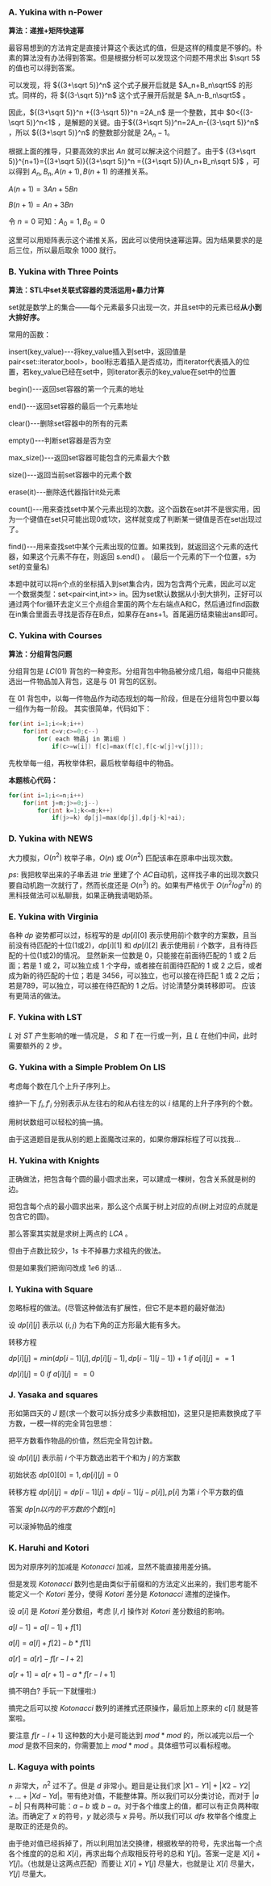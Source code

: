 ### A. Yukina with n-Power

**算法：递推+矩阵快速幂**

最容易想到的方法肯定是直接计算这个表达式的值，但是这样的精度是不够的。朴素的算法没有办法得到答案。但是根据分析可以发现这个问题不用求出 $\sqrt 5$ 的值也可以得到答案。

可以发现，将 ${(3+\sqrt 5)}^n$ 这个式子展开后就是 $A_n+B_n\sqrt5$ 的形式。同样的，将 ${(3-\sqrt 5)}^n$ 这个式子展开后就是 $A_n-B_n\sqrt5$ 。

因此，${(3+\sqrt 5)}^n +{(3-\sqrt 5)}^n   =2A_n$ 是一个整数，其中 $0<{(3-\sqrt 5)}^n<1$ ，是解题的关键。由于${(3+\sqrt 5)}^n=2A_n-{(3-\sqrt 5)}^n$ ，所以 ${(3+\sqrt 5)}^n$ 的整数部分就是 $2A_n-1$。

根据上面的推导，只要高效的求出 $An$ 就可以解决这个问题了。由于$ {(3+\sqrt 5)}^{n+1}={(3+\sqrt 5)}{(3+\sqrt 5)}^n ={(3+\sqrt 5)}(A_n+B_n\sqrt 5)$ ，可以得到 $A_n,B_n,A(n+1),B(n+1)$ 的递推关系。

$A(n+1)=3An+5Bn$

$B(n+1)=An+3Bn$

令 $n=0$ 可知：$A_0=1,B_0=0$

这里可以用矩阵表示这个递推关系，因此可以使用快速幂运算。因为结果要求的是后三位，所以最后取余 $1000$ 就行。



### B. Yukina with Three Points

**算法：STL中set关联式容器的灵活运用+暴力计算**

set就是数学上的集合——每个元素最多只出现一次，并且set中的元素已经**从小到大排好序。**

常用的函数：

insert(key_value)---将key_value插入到set中，返回值是pair<set<int>::iterator,bool>，bool标志着插入是否成功，而iterator代表插入的位置，若key_value已经在set中，则iterator表示的key_value在set中的位置

begin()---返回set容器的第一个元素的地址

end()---返回set容器的最后一个元素地址

clear()---删除set容器中的所有的元素

empty()---判断set容器是否为空

max_size()---返回set容器可能包含的元素最大个数

size()---返回当前set容器中的元素个数

erase(it)---删除迭代器指针it处元素

count()---用来查找set中某个元素出现的次数。这个函数在set并不是很实用，因为一个键值在set只可能出现0或1次，这样就变成了判断某一键值是否在set出现过了。

find()---用来查找set中某个元素出现的位置。如果找到，就返回这个元素的迭代器，如果这个元素不存在，则返回 s.end() 。 (最后一个元素的下一个位置，s为set的变量名)

本题中就可以将n个点的坐标插入到set集合内，因为包含两个元素，因此可以定一个数据类型：set<pair<int,int>> in。因为set默认数据从小到大排列，正好可以通过两个for循环去定义三个点组合里面的两个左右端点A和C，然后通过find函数在in集合里面去寻找是否存在B点，如果存在ans+1。首尾遍历结束输出ans即可。



### C. Yukina with Courses

**算法：分组背包问题**

分组背包是 $LC(01)$ 背包的一种变形。分组背包中物品被分成几组，每组中只能挑选出一件物品加入背包，这是与 $01$ 背包的区别。 

在 $01$ 背包中，以每一件物品作为动态规划的每一阶段，但是在分组背包中要以每一组作为每一阶段。 其实很简单，代码如下：

```cpp
for(int i=1;i<=k;i++)
	for(int c=v;c>=0;c--)
		for( each 物品j in 第i组 )
			if(c>=w[i]) f[c]=max(f[c],f[c-w[j]+v[j]]);
```

先枚举每一组，再枚举体积，最后枚举每组中的物品。 

**本题核心代码：**

```cpp
for(int i=1;i<=n;i++)
	for(int j=m;j>=0;j--)
		for(int k=1;k<=m;k++)
			if(j>=k) dp[j]=max(dp[j],dp[j-k]+ai);
```



### D. Yukina with NEWS

大力模拟，$O(n^2)$ 枚举子串，$O(n)$ 或 $O(n^2)$ 匹配该串在原串中出现次数。

$ps:$ 我把枚举出来的子串丢进 $trie$ 里建了个 $AC$自动机，这样找子串的出现次数只要自动机跑一次就行了，然而长度还是 $O(n^3)$ 的。如果有严格优于 $O(n^2log^2n)$ 的黑科技做法可以私聊我，如果正确我请喝奶茶。



### E. Yukina with Virginia

各种 $dp$ 姿势都可以过，标程写的是 $dp[i][0]$ 表示使用前i个数字的方案数，且当前没有待匹配的十位($1$或$2$)，$dp[i][1]$ 和 $dp[i][2]$ 表示使用前 $i$ 个数字，且有待匹配的十位($1$或$2$)的情况。
显然新来一位数是 $0$，只能接在前面待匹配的 $1$ 或 $2$ 后面；若是 $1$ 或 $2$，可以独立成 $1$ 个字母，或者接在前面待匹配的 $1$ 或 $2$ 之后，或者成为新的待匹配的十位；若是 $3456$，可以独立，也可以接在待匹配 $1$ 或 $2$ 之后；若是$789$，可以独立，可以接在待匹配的 $1$ 之后。讨论清楚分类转移即可。
应该有更简洁的做法。



### F. Yukina with LST

$L$ 对 $ST$ 产生影响的唯一情况是， $S$ 和 $T$ 在一行或一列，且 $L$ 在他们中间，此时需要额外的 $2$ 步。



### G. Yukina with a Simple Problem On LIS

考虑每个数在几个上升子序列上。

维护一下 $f_i,f'_i$ 分别表示从左往右的和从右往左的以 $i$ 结尾的上升子序列的个数。

用树状数组可以轻松的搞一搞。

由于这道题目是我从别的题上面魔改过来的，如果你爆踩标程了可以找我...



### H. Yukina with Knights

正确做法，把包含每个圆的最小圆求出来，可以建成一棵树，包含关系就是树的边。

把包含每个点的最小圆求出来，那么这个点属于树上对应的点(树上对应的点就是包含它的圆)。

那么答案其实就是求树上两点的 $LCA$ 。

但由于点数比较少，$1s$ 卡不掉暴力求祖先的做法。

但是如果我们把询问改成 $1e6$ 的话...



### I. Yukina with Square

忽略标程的做法。(尽管这种做法有扩展性，但它不是本题的最好做法)

设 $dp[i][j]$ 表示以 $(i,j)$ 为右下角的正方形最大能有多大。

转移方程

$dp[i][j]=min(dp[i-1][j],dp[i][j-1],dp[i-1][j-1])+1 \ if\ a[i][j]==1$

$dp[i][j]=0 \ if\ a[i][j]==0$



### J. Yasaka and squares

形如第四天的 $J$ 题(求一个数可以拆分成多少素数相加)，这里只是把素数换成了平方数，一模一样的完全背包思想：

把平方数看作物品的价值，然后完全背包计数。

设 $dp[i][j]$ 表示前 $i$ 个平方数选出若干个和为 $j$ 的方案数

初始状态 $dp[0][0]=1,dp[i][j]=0$

转移方程 $dp[i][j]=dp[i-1][j]+dp[i-1][j-p[i]],p[i]$ 为第 $i$ 个平方数的值

答案 $dp[n以内的平方数的个数][n]$

可以滚掉物品的维度



### K. Haruhi and Kotori

因为对原序列的加减是 $Kotonacci$ 加减，显然不能直接用差分搞。

但是发现 $Kotonacci$ 数列也是由类似于前缀和的方法定义出来的，我们思考能不能定义一个 $Kotori$ 差分，使得 $Kotori$ 差分是 $Kotonacci$ 递推的逆操作。

设 $a[i]$ 是 $Kotori$ 差分数组，考虑 $[l,r]$ 操作对 $Kotori$ 差分数组的影响。

$a[l-1]=a[l-1]+f[1]$

$a[l]=a[l]+f[2]-b*f[1]$

$a[r]=a[r]-f[r-l+2]$

$a[r+1]=a[r+1]-a*f[r-l+1]$

搞不明白? 手玩一下就懂啦:)

搞完之后可以按 $Kotonacci$ 数列的递推式还原操作，最后加上原来的 $c[i]$ 就是答案啦。

要注意 $f[r-l+1]$ 这种数的大小是可能达到 $mod*mod$ 的，所以减完以后一个 $mod$ 是救不回来的，你需要加上 $mod*mod$ 。具体细节可以看标程嗷。 



### L. Kaguya with points

$n$ 非常大，$n^2$ 过不了。但是 $d$ 非常小。题目是让我们求 $|X1-Y1|+|X2-Y2|+…+|Xd-Yd|$。带有绝对值，不能整体算。所以我们可以分类讨论，而对于 $|a-b|$ 只有两种可能：$a-b$ 或 $b-a$。对于各个维度上的值，都可以有正负两种取法。而确定了 $x$ 的符号，$y$ 就必须与 $x$ 异号。所以我们可以 $dfs$ 枚举各个维度上是取正的还是负的。

由于绝对值已经拆掉了，所以利用加法交换律，根据枚举的符号，先求出每一个点各个维度的的总和 $X[i]$，再求出每个点取相反符号的总和 $Y[j]$。答案一定是 $X[i] + Y[j]$。（也就是让这两点匹配）而要让 $X[i]+Y[j]$ 尽量大，也就是让 $X[i]$ 尽量大，$Y[j]$ 尽量大。

